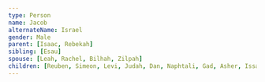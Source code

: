 ```yaml
---
type: Person
name: Jacob
alternateName: Israel
gender: Male
parent: [Isaac, Rebekah]
sibling: [Esau]
spouse: [Leah, Rachel, Bilhah, Zilpah]
children: [Reuben, Simeon, Levi, Judah, Dan, Naphtali, Gad, Asher, Issachar, Zebulun, Dinah, Joseph, Benjamin]
---
```

